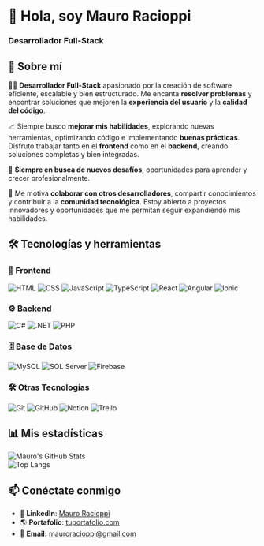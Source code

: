 # 👋 Hola, soy Mauro Racioppi
### Desarrollador Full-Stack 
## 🚀 Sobre mí  

👨‍💻 **Desarrollador Full-Stack** apasionado por la creación de software eficiente, escalable y bien estructurado. Me encanta **resolver problemas** y encontrar soluciones que mejoren la **experiencia del usuario** y la **calidad del código**.  

📈 Siempre busco **mejorar mis habilidades**, explorando nuevas herramientas, optimizando código e implementando **buenas prácticas**. Disfruto trabajar tanto en el **frontend** como en el **backend**, creando soluciones completas y bien integradas.  

🎯 **Siempre en busca de nuevos desafíos**, oportunidades para aprender y crecer profesionalmente.  

🤝 Me motiva **colaborar con otros desarrolladores**, compartir conocimientos y contribuir a la **comunidad tecnológica**. Estoy abierto a proyectos innovadores y oportunidades que me permitan seguir expandiendo mis habilidades.  

## 🛠️ Tecnologías y herramientas  

### 🎨 Frontend  
![HTML](https://img.shields.io/badge/-HTML5-E34F26?logo=html5&logoColor=white&style=flat-square)  ![CSS](https://img.shields.io/badge/-CSS3-1572B6?logo=css3&logoColor=white&style=flat-square)  ![JavaScript](https://img.shields.io/badge/-JavaScript-F7DF1E?logo=javascript&logoColor=black&style=flat-square)  ![TypeScript](https://img.shields.io/badge/-TypeScript-3178C6?logo=typescript&logoColor=white&style=flat-square)  ![React](https://img.shields.io/badge/-React-61DAFB?logo=react&logoColor=white&style=flat-square) ![Angular](https://img.shields.io/badge/-Angular-DD0031?logo=angular&logoColor=white&style=flat-square)  ![Ionic](https://img.shields.io/badge/-Ionic-3880FF?logo=ionic&logoColor=white&style=flat-square)  

### ⚙️ Backend  
![C#](https://img.shields.io/badge/-C%23-239120?logo=c-sharp&logoColor=white&style=flat-square)  ![.NET](https://img.shields.io/badge/-.NET-512BD4?logo=dotnet&logoColor=white&style=flat-square)  ![PHP](https://img.shields.io/badge/-PHP-777BB4?logo=php&logoColor=white&style=flat-square)  

### 🗄️ Base de Datos  
![MySQL](https://img.shields.io/badge/-MySQL-4479A1?logo=mysql&logoColor=white&style=flat-square)  ![SQL Server](https://img.shields.io/badge/-SQL%20Server-CC2927?logo=microsoftsqlserver&logoColor=white&style=flat-square)  ![Firebase](https://img.shields.io/badge/-Firebase-FFCA28?logo=firebase&logoColor=white&style=flat-square)  

### 🛠️ Otras Tecnologías  
![Git](https://img.shields.io/badge/-Git-F05032?logo=git&logoColor=white&style=flat-square)  ![GitHub](https://img.shields.io/badge/-GitHub-181717?logo=github&logoColor=white&style=flat-square)  ![Notion](https://img.shields.io/badge/-Notion-000000?logo=notion&logoColor=white&style=flat-square)  ![Trello](https://img.shields.io/badge/-Trello-0052CC?logo=trello&logoColor=white&style=flat-square)  

## 📊 Mis estadísticas  
![Mauro's GitHub Stats](https://github-readme-stats.vercel.app/api?username=Maurocrip&show_icons=true&theme=radical)  
![Top Langs](https://github-readme-stats.vercel.app/api/top-langs/?username=Maurocrip&layout=compact&theme=radical)

## 📫 Conéctate conmigo  
- 💼 **LinkedIn**: [Mauro Racioppi](https://www.linkedin.com/in/mauro-racioppi-940169314/)  
- 🌎 **Portafolio**: [tuportafolio.com](https://port-folio-ruby-nu.vercel.app)
- 📧 **Email:** [mauroracioppi@gmail.com](mailto:mauroracioppi@gmail.com) 


